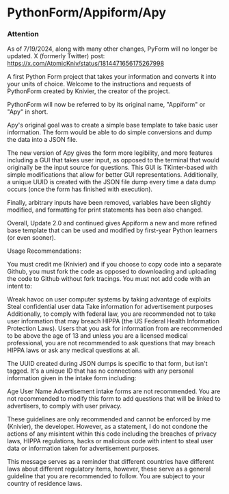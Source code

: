 # PythonForm/Appiform/Apy

### Attention
As of 7/19/2024, along with many other changes, PyForm will no longer be updated.
X (formerly Twitter) post: https://x.com/AtomicKniv/status/1814471656175267998


A first Python Form project that takes your information and converts it into your units of choice.
Welcome to the instructions and requests of PythonForm created by Knivier, the creator of the project.

PythonForm will now be referred to by its original name, "Appiform" or "Apy" in short. 

Apy's original goal was to create a simple base template to take basic user information. The form would be able to do simple conversions and dump the data into a JSON file.

The new version of Apy gives the form more legibility, and more features including a GUI that takes user input, as opposed to the terminal that would originally be the input source for questions. This GUI is TKinter-based with simple modifications that allow for better GUI representations. Additionally, a unique UUID is created with the JSON file dump every time a data dump occurs (once the form has finished with execution).

Finally, arbitrary inputs have been removed, variables have been slightly modified, and formatting for print statements has been also changed.



Overall, Update 2.0 and continued gives Appiform a new and more refined base template that can be used and modified by first-year Python learners (or even sooner). 

Usage Recommendations:

You must credit me (Knivier) and if you choose to copy code into a separate Github, you must fork the code as opposed to downloading and uploading the code to Github without fork tracings. You must not add code with an intent to:

Wreak havoc on user computer systems by taking advantage of exploits
Steal confidential user data
Take information for advertisement purposes
Additionally, to comply with federal law, you are recommended not to take user information that may breach HIPPA (the US Federal Health Information Protection Laws). Users that you ask for information from are recommended to be above the age of 13 and unless you are a licensed medical professional, you are not recommended to ask questions that may breach HIPPA laws or ask any medical questions at all. 

The UUID created during JSON dumps is specific to that form, but isn't tagged. It's a unique ID that has no connections with any personal information given in the intake form including:

Age
User Name
Advertisement intake forms are not recommended. You are not recommended to modify this form to add questions that will be linked to advertisers, to comply with user privacy. 

These guidelines are only recommended and cannot be enforced by me (Knivier), the developer. However, as a statement, I do not condone the actions of any misintent within this code including the breaches of privacy laws, HIPPA regulations, hacks or malicious code with intent to steal user data or information taken for advertisement purposes. 

This message serves as a reminder that different countries have different laws about different regulatory items, however, these serve as a general guideline that you are recommended to follow. You are subject to your country of residence laws.






